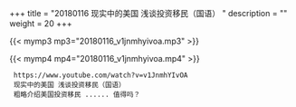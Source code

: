 +++
title = "20180116  现实中的美国 浅谈投资移民（国语） "
description = ""
weight = 20
+++

{{< mymp3 mp3="20180116_v1jnmhyivoa.mp3" >}}

{{< mymp4 mp4="20180116_v1jnmhyivoa.mp4" >}}

     https://www.youtube.com/watch?v=v1JnmhYIvOA 
     现实中的美国 浅谈投资移民（国语） 
     粗略介绍美国投资移民 ...... 值得吗？ 
